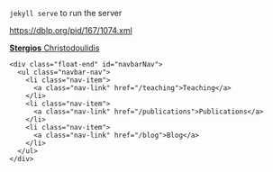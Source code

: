 `jekyll serve` to run the server

https://dblp.org/pid/167/1074.xml


  
  <nav class="navbar navbar-light bg-white"> <!--navbar-expand-lg-->
    <a class="navbar-brand" href="/">
      <strong>Stergios</strong>
      Christodoulidis </br>
    </a>
    
    <div class="float-end" id="navbarNav">
      <ul class="navbar-nav">
        <li class="nav-item">
          <a class="nav-link" href="/teaching">Teaching</a>
        </li>
        <li class="nav-item">
          <a class="nav-link" href="/publications">Publications</a>
        </li>
        <li class="nav-item">
          <a class="nav-link" href="/blog">Blog</a>
        </li>
      </ul>
    </div>
  </nav>